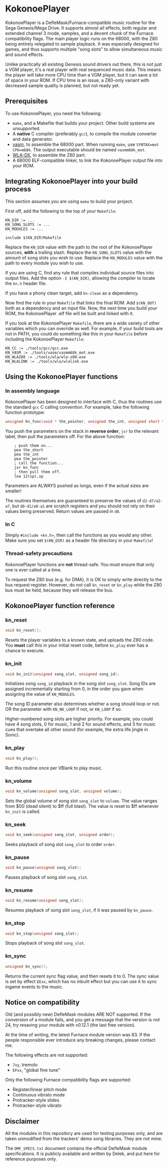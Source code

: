 # KokonoePlayer

KokonoePlayer is a DefleMask/Furnace-compatible music routine for the Sega Genesis/Mega Drive. It supports almost all effects, both regular and extended channel 3 mode, samples, and a decent chunk of the Furnace compatibility flags. The main player logic runs on the 68000, with the Z80 being entirely relegated to sample playback. It was especially designed for games, and thus supports multiple "song slots" to allow simultaneous music and sound effects.

Unlike practically all existing Genesis sound drivers out there, this is not just a VGM player, it's a real player with real sequenced music data. This means the player will take more CPU time than a VGM player, but it can save a lot of space in your ROM. If CPU time is an issue, a Z80-only variant with decreased sample quality is planned, but not ready yet.

## Prerequisites

To use KokonoePlayer, you need the following:
* `make`, and a Makefile that builds your project. Other build systems are unsupported.
* A **native** C compiler (preferably `gcc`), to compile the module converter and data generator.
* [vasm](http://sun.hasenbraten.de/vasm/), to assemble the 68000 part. When running `make`, use `SYNTAX=mot CPU=m68k`. The output executable should be named `vasmm68k_mot`.
* [WLA-DX](https://www.villehelin.com/wla.html), to assemble the Z80 part.
* A 68000 ELF-compatible linker, to link the KokonoePlayer output file into your ROM.

## Integrating KokonoePlayer into your build process

This section assumes you are using `make` to build your project.

First off, add the following to the top of your `Makefile`:
```make
KN_DIR := ...
KN_SONG_SLOTS := ...
KN_MODULES := ...

include $(KN_DIR)Makefile
```
Replace the `KN_DIR` value with the path to the root of the KokonoePlayer sources, **with** a trailing slash. Replace the `KN_SONG_SLOTS` value with the amount of song slots you wish to use. Replace the `KN_MODULES` value with the path to every module you wish to use.

If you are using C, find any rule that compiles individual source files into output files. Add the option `-I $(KN_DIR)`, allowing the compiler to locate the `kn.h` header file.

If you have a phony clean target, add `kn-clean` as a dependency.

Now find the rule in your `Makefile` that links the final ROM. Add `$(KN_OUT)` both as a dependency and an input file. Now, the next time you build your ROM, the KokonoePlayer .elf file will be built and linked with it.

If you look at the KokonoePlayer `Makefile`, there are a wide variety of other variables which you can override as well. For example, if your build tools are not in PATH, you could do something like this in your `Makefile` before including the KokonoePlayer `Makefile`:
```make
KN_CC := ./tools/gcc/gcc.exe
KN_VASM := ./tools/vasm/vasmm68k_mot.exe
KN_WLAZ80 := ./tools/wla/wla-z80.exe
KN_WLALINK := ./tools/wla/wlalink.exe
```

## Using the KokonoePlayer functions

### In assembly language

KokonoePlayer has been designed to interface with C, thus the routines use the standard `gcc` C calling convention. For example, take the following function prototype:
```c
unsigned kn_func(void * the_pointer, unsigned the_int, unsigned short the_short)
```

You push the parameters on the stack in **reverse order**, `jsr` to the relevant label, then pull the parameters off. For the above function:
```m68k
	; push them on...
	pea the_short
	pea the_int
	pea the_pointer
	; call the function...
	jsr kn_func
	; then pull them off.
	lea 12(sp),sp
```
Parameters are ALWAYS pushed as longs, even if the actual sizes are smaller!

The routines themselves are guaranteed to preserve the values of `d2-d7/a2-a7`, but `d0-d1/a0-a1` are scratch registers and you should not rely on their values being preserved. Return values are passed in `d0`.

### In C

Simply `#include <kn.h>`, then call the functions as you would any other. Make sure you set `$(KN_DIR)` as a header file directory in your `Makefile`!

### Thread-safety precautions

KokonoePlayer functions are **not** thread-safe. You must ensure that only one is ever called at a time.

To request the Z80 bus (e.g. for DMA), it is OK to simply write directly to the bus request register. However, do not call `kn_reset` or `kn_play` while the Z80 bus must be held, because they will release the bus.

## KokonoePlayer function reference

### kn_reset
```c
void kn_reset();
```
Resets the player variables to a known state, and uploads the Z80 code. You **must** call this in your initial reset code, before `kn_play` ever has a chance to execute.

### kn_init
```c
void kn_init(unsigned song_slot, unsigned song_id);
```
Initializes song `song_id` playback in the song slot `song_slot`. Song IDs are assigned incrementally starting from 0, in the order you gave when assigning the value of `KN_MODULES`.

The song ID parameter also determines whether a song should loop or not. OR the parameter with `KN_NO_LOOP` if not, or `KN_LOOP` if so.

Higher-numbered song slots are higher priority. For example, you could have 4 song slots, 0 for music, 1 and 2 for sound effects, and 3 for music cues that overtake all other sound (for example, the extra life jingle in Sonic).

### kn_play
```c
void kn_play();
```
Run this routine once per VBlank to play music.

### kn_volume
```c
void kn_volume(unsigned song_slot, unsigned volume);
```
Sets the global volume of song slot `song_slot` to `volume`. The value ranges from $00 (dead silent) to $ff (full blast). The value is reset to $ff whenever `kn_init` is called.

### kn_seek
```c
void kn_seek(unsigned song_slot, unsigned order);
```
Seeks playback of song slot `song_slot` to order `order`.

### kn_pause
```c
void kn_pause(unsigned song_slot);
```
Pauses playback of song slot `song_slot`.

### kn_resume
```c
void kn_resume(unsigned song_slot);
```
Resumes playback of song slot `song_slot`, if it was paused by `kn_pause`.

### kn_stop
```c
void kn_stop(unsigned song_slot);
```
Stops playback of song slot `song_slot`.

### kn_sync
```c
unsigned kn_sync();
```
Returns the current sync flag value, and then resets it to 0. The sync value is set by effect `EExx`, which has no inbuilt effect but you can use it to sync ingame events to the music.

## Notice on compatibility

Old (and possibly new) DefleMask modules ARE NOT supported. If the conversion of a module fails, and you get a message that the version is not 24, try resaving your module with v0.12.1 (the last free version).

At the time of writing, the latest Furnace module version was 83. If the people responsible ever introduce any breaking changes, please contact me.

The following effects are not supported:
* `7xy`, tremolo
* `EFxx`, "global fine tune"

Only the following Furnace compatibility flags are supported:
* Register/linear pitch mode
* Continuous vibrato mode
* Protracker-style slides
* Protracker-style vibrato

## Disclaimer

All the modules in this repository are used for testing purposes only, and are taken unmodified from the trackers' demo song libraries. They are not mine.

The `DMF_SPECS.txt` document contains the official DefleMask module specifications. It is publicly available and written by Delek, and put here for reference purposes only.